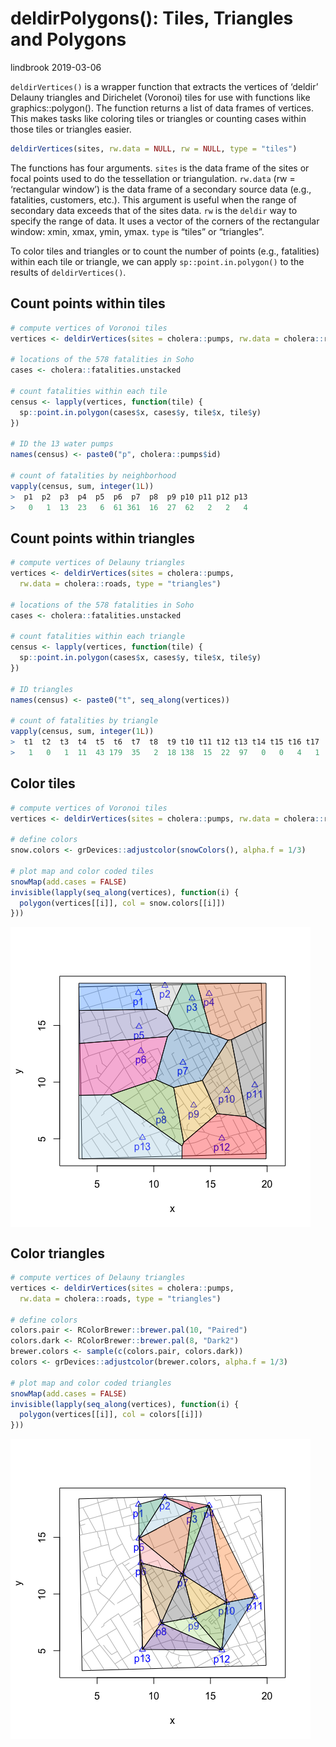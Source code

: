 deldirPolygons(): Tiles, Triangles and Polygons
================
lindbrook
2019-03-06

`deldirVertices()` is a wrapper function that extracts the vertices of
‘deldir’ Delauny triangles and Dirichelet (Voronoi) tiles for use with
functions like graphics::polygon(). The function returns a list of data
frames of vertices. This makes tasks like coloring tiles or triangles or
counting cases within those tiles or triangles easier.

``` r
deldirVertices(sites, rw.data = NULL, rw = NULL, type = "tiles")
```

The functions has four arguments. `sites` is the data frame of the sites
or focal points used to do the tessellation or triangulation. `rw.data`
(rw = ‘rectangular window’) is the data frame of a secondary source data
(e.g., fatalities, customers, etc.). This argument is useful when the
range of secondary data exceeds that of the sites data. `rw` is the
`deldir` way to specify the range of data. It uses a vector of the
corners of the rectangular window: xmin, xmax, ymin, ymax. `type` is
“tiles” or “triangles”.

To color tiles and triangles or to count the number of points (e.g.,
fatalities) within each tile or triangle, we can apply
`sp::point.in.polygon()` to the results of `deldirVertices()`.

## Count points within tiles

``` r
# compute vertices of Voronoi tiles
vertices <- deldirVertices(sites = cholera::pumps, rw.data = cholera::roads)

# locations of the 578 fatalities in Soho
cases <- cholera::fatalities.unstacked

# count fatalities within each tile
census <- lapply(vertices, function(tile) {
  sp::point.in.polygon(cases$x, cases$y, tile$x, tile$y)
})

# ID the 13 water pumps
names(census) <- paste0("p", cholera::pumps$id)

# count of fatalities by neighborhood
vapply(census, sum, integer(1L))
>  p1  p2  p3  p4  p5  p6  p7  p8  p9 p10 p11 p12 p13 
>   0   1  13  23   6  61 361  16  27  62   2   2   4
```

## Count points within triangles

``` r
# compute vertices of Delauny triangles
vertices <- deldirVertices(sites = cholera::pumps,
  rw.data = cholera::roads, type = "triangles")

# locations of the 578 fatalities in Soho
cases <- cholera::fatalities.unstacked

# count fatalities within each triangle
census <- lapply(vertices, function(tile) {
  sp::point.in.polygon(cases$x, cases$y, tile$x, tile$y)
})

# ID triangles
names(census) <- paste0("t", seq_along(vertices))

# count of fatalities by triangle
vapply(census, sum, integer(1L))
>  t1  t2  t3  t4  t5  t6  t7  t8  t9 t10 t11 t12 t13 t14 t15 t16 t17 
>   1   0   1  11  43 179  35   2  18 138  15  22  97   0   0   4   1
```

## Color tiles

``` r
# compute vertices of Voronoi tiles
vertices <- deldirVertices(sites = cholera::pumps, rw.data = cholera::roads)

# define colors
snow.colors <- grDevices::adjustcolor(snowColors(), alpha.f = 1/3)

# plot map and color coded tiles
snowMap(add.cases = FALSE)
invisible(lapply(seq_along(vertices), function(i) {
  polygon(vertices[[i]], col = snow.colors[[i]])
}))
```

<img src="tiles.polygons_files/figure-gfm/coloring_tiles-1.png" style="display: block; margin: auto auto auto 0;" />

## Color triangles

``` r
# compute vertices of Delauny triangles
vertices <- deldirVertices(sites = cholera::pumps,
  rw.data = cholera::roads, type = "triangles")

# define colors
colors.pair <- RColorBrewer::brewer.pal(10, "Paired")
colors.dark <- RColorBrewer::brewer.pal(8, "Dark2")
brewer.colors <- sample(c(colors.pair, colors.dark))
colors <- grDevices::adjustcolor(brewer.colors, alpha.f = 1/3)

# plot map and color coded triangles
snowMap(add.cases = FALSE)
invisible(lapply(seq_along(vertices), function(i) {
  polygon(vertices[[i]], col = colors[[i]])
}))
```

<img src="tiles.polygons_files/figure-gfm/coloring_triangles-1.png" style="display: block; margin: auto auto auto 0;" />
